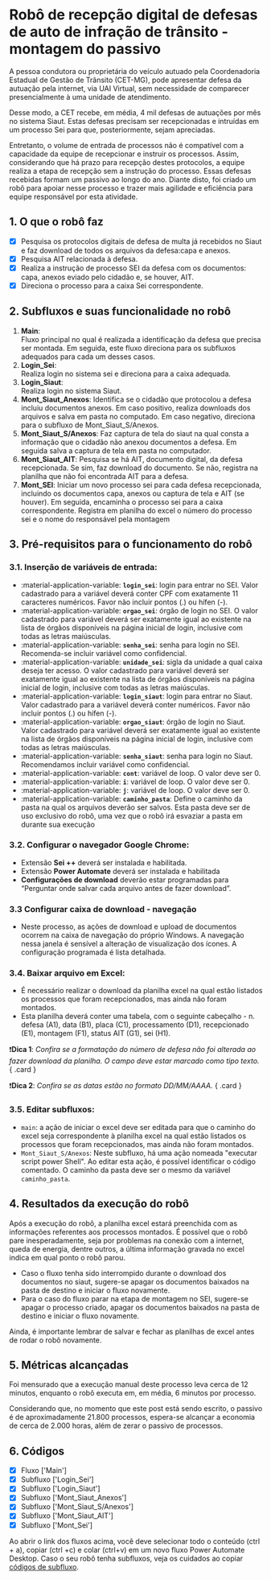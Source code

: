 # **Robô de recepção digital de defesas de auto de infração de trânsito - montagem do passivo**

A pessoa condutora ou proprietária do veículo autuado pela Coordenadoria Estadual de Gestão de Trânsito (CET-MG), pode apresentar defesa da autuação pela internet, via UAI Virtual, sem necessidade de comparecer presencialmente à uma unidade de atendimento.

Desse modo, a CET recebe, em média, 4 mil defesas de autuações por mês no sistema Siaut. Estas defesas precisam ser recepcionadas e intruídas em um processo Sei para que, posteriormente, sejam apreciadas. 

Entretanto, o volume de entrada de processos não é compatível com a capacidade da equipe de recepcionar e instruir os processos. Assim, considerando que há prazo para recepção destes protocolos, a equipe realiza a etapa de recepção  sem a instrução do processo. Essas defesas recebidas formam um passivo ao longo do ano. Diante disto, foi criado um robô para apoiar nesse processo e trazer mais agilidade e eficiência para equipe responsável por esta atividade.

## 1. O que o robô faz 
- [x] Pesquisa os protocolos digitais de defesa de multa já recebidos no Siaut e faz download de todos os arquivos da defesa:capa e anexos.
- [x] Pesquisa AIT relacionada à defesa.
- [x] Realiza a instrução de processo SEI da defesa com os documentos: capa, anexos eviado pelo cidadão e, se houver, AIT.
- [x] Direciona o processo para a caixa Sei correspondente. 

## 2. Subfluxos e suas funcionalidade no robô 

1. **Main**:  
  Fluxo principal no qual é realizada a identificação da defesa que precisa ser montada. Em seguida, este fluxo direciona para os subfluxos adequados para cada um desses casos.
2. **Login_Sei**:   
  Realiza login no sistema sei e direciona para a caixa adequada. 
3. **Login_Siaut**:  
  Realiza login no sistema Siaut. 
4. **Mont_Siaut_Anexos**:
  Identifica se o cidadão que protocolou a defesa incluiu documentos anexos. Em caso positivo, realiza downloads dos arquivos e salva em pasta no computado. Em caso negativo, direciona para o subfluxo de Mont_Siaut_S/Anexos. 
5. **Mont_Siaut_S/Anexos**:
  Faz captura de tela do siaut na qual consta a informação que o cidadão não anexou documentos a defesa. Em seguida salva a captura de tela em pasta no computador. 
6. **Mont_Siaut_AIT**:
  Pesquisa se há AIT, documento digital, da defesa recepcionada. Se sim, faz download do documento. Se não, registra na planilha que não foi encontrada AIT para a defesa.
7. **Mont_SEI**:
  Iniciar um novo processo sei para cada defesa recepcionada, incluindo os documentos capa, anexos ou captura de tela e AIT (se houver). Em seguida, encaminha o processo sei para a caixa correspondente. Registra em planilha do excel o número do processo sei e o nome do responsável pela montagem 

## 3. Pré-requisitos para o funcionamento do robô 

### 3.1. Inserção de variáveis de entrada:

  - :material-application-variable: **`login_sei`**: login para entrar no SEI. Valor cadastrado para a variável deverá conter CPF com exatamente 11 caracteres numéricos. Favor não incluir pontos (.) ou hífen (-).
  - :material-application-variable: **`orgao_sei`**: órgão de login no SEI. O valor cadastrado para variável deverá ser exatamente igual ao existente na lista de órgãos disponíveis na página inicial de login, inclusive com todas as letras maiúsculas.
  - :material-application-variable: **`senha_sei`**: senha para login no SEI. Recomenda-se incluir variável como confidencial.
  - :material-application-variable: **`unidade_sei`**: sigla da unidade a qual caixa deseja ter acesso. O valor cadastrado para variável deverá ser exatamente igual ao existente na lista de órgãos disponíveis na página inicial de login, inclusive com todas as letras maiúsculas.
  - :material-application-variable: **`login_siaut`**: login para entrar no Siaut. Valor cadastrado para a variável deverá conter numéricos. Favor não incluir pontos (.) ou hífen (-).
  - :material-application-variable: **`orgao_siaut`**: órgão de login no Siaut. Valor cadastrado para variável deverá ser exatamente igual ao existente na lista de órgãos disponíveis na página inicial de login, inclusive com todas as letras maiúsculas.
  - :material-application-variable: **`senha_siaut`**: senha para login no Siaut. Recomendamos incluir variável como confidencial.
  - :material-application-variable: **`cont`**: variável de loop. O valor deve ser 0. 
  - :material-application-variable: **`i`**: variável de loop. O valor deve ser 0. 
  - :material-application-variable: **`j`**: variável de loop. O valor deve ser 0.
  - :material-application-variable: **`caminho_pasta`**: Define o caminho da pasta na qual os arquivos deverão ser salvos. Esta pasta deve ser de uso exclusivo do robô, uma vez que o robô irá esvaziar a pasta em durante sua execução 

### 3.2. Configurar o navegador Google Chrome: 

  - Extensão **Sei ++** deverá ser instalada e habilitada.
  - Extensão **Power Automate** deverá ser instalada e habilitada
  - **Configurações de download** deverão estar programadas para “Perguntar onde salvar cada arquivo antes de fazer download”.

### 3.3 Configurar caixa de download - navegação 

- Neste processo, as ações de download e upload de documentos ocorrem na caixa de navegação do próprio Windows. A navegação nessa janela é sensível a alteração de visualização dos ícones. A configuração programada é lista detalhada. 

### 3.4. Baixar arquivo em Excel: 

  - É necessário realizar o download da planilha excel na qual estão listados os processos que foram recepcionados, mas ainda não foram montados.
  - Esta planilha deverá conter uma tabela, com o seguinte cabeçalho - n. defesa (A1), data (B1), placa (C1), processamento (D1), recepcionado (E1), montagem (F1), status AIT (G1), sei (H1).

<div class="grid" markdown>

:exclamation:**Dica 1**: _Confira se a formatação do número de defesa não foi alterada ao fazer download da planilha. O campo deve estar marcado como tipo texto._
{ .card }

:exclamation:**Dica 2**: _Confira se as datas estão no formato DD/MM/AAAA._
{ .card }

</div>

### 3.5. Editar subfluxos: 
  - `main`: a ação de iniciar o excel deve ser editada para que o caminho do excel seja correspondente à planilha excel na qual estão listados os processos que foram recepcionados, mas ainda não foram montados.
  - `Mont_Siaut_S/Anexos`: Neste subfluxo, há uma ação nomeada "executar script power Shell". Ao editar esta ação, é possível identificar o código comentado. O caminho da pasta deve ser o mesmo da variável `caminho_pasta`.

## 4. Resultados da execução do robô

Após a execução do robô, a planilha excel estará preenchida com as informações referentes aos processos montados. É possível que o robô pare inesperadamente, seja por problemas na conexão com a internet, queda de energia, dentre outros, a última informação gravada no excel indica em qual ponto o robô parou. 

- Caso o fluxo tenha sido interrompido durante o download dos documentos no siaut, sugere-se apagar os documentos baixados na pasta de destino e iniciar o fluxo novamente.
- Para o caso do fluxo parar na etapa de montagem no SEI, sugere-se apagar o processo criado, apagar os documentos baixados na pasta de destino e iniciar o fluxo novamente. 

Ainda, é importante lembrar de salvar e fechar as planilhas de excel antes de rodar o robô novamente.

## 5. Métricas alcançadas
Foi mensurado que a execução manual deste processo leva cerca de 12 minutos, enquanto o robô executa em, em média, 6 minutos por processo. 

Considerando que, no momento que este post está sendo escrito, o passivo é de aproximadamente 21.800 processos, espera-se alcançar a economia de cerca de 2.000 horas, além de zerar o passivo de processos.

## 6. Códigos 
- [x] Fluxo ['Main']
- [x] Subfluxo ['Login_Sei']
- [x] Subfluxo ['Login_Siaut']
- [x] Subfluxo ['Mont_Siaut_Anexos']
- [x] Subfluxo ['Mont_Siaut_S/Anexos']
- [x] Subfluxo ['Mont_Siaut_AIT']
- [x] Subfluxo ['Mont_Sei']

Ao abrir o link dos fluxos acima, você deve selecionar todo o conteúdo (ctrl + a), copiar (ctrl +c) e colar (ctrl+v) em um novo fluxo Power Automate Desktop. Caso o seu robô tenha subfluxos, veja os cuidados ao copiar [códigos de subfluxo](https://automatiza-mg.github.io/automatizacoes/blog/copiando-c%C3%B3digo-de-subfluxos-de-um-rob%C3%B4/).